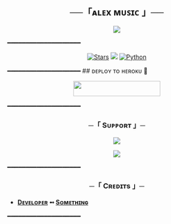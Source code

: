 
 <h2 align="center">   
    ──「ᴀʟᴇx ᴍᴜꜱɪᴄ 」──  
   </h2>  
 <p align="center">   
<img src="https://telegra.ph/file/d0fe6e8f4bdb90919276c.jpg">   
 </p> ━━━━━━━━━━━━━━━━━━━━ 
 <p align="center"> 
 <a href="https://github.com/ALEX665ES/ALEXA/stargazers"><img src="https://img.shields.io/github/stars/ALEX665ES/ALEXA?color=black&logo=github&logoColor=black&style=for-the-badge" alt="Stars" /></a> <a href="https://github.com/ALEX665ES/ALEXA/network/members"> <img src="https://img.shields.io/github/forks/ALEX665ES/ALEXA?color=black&logo=github&logoColor=black&style=for-the-badge" /></a> 
 <a href="https://www.python.org/"> <img src="https://img.shields.io/badge/Written%20in-Python-skyblue?style=for-the-badge&logo=python" alt="Python" /> </a> 
 </p> 
 ━━━━━━━━━━━━━━━━━━━━
 ## ᴅᴇᴘʟᴏʏ ᴛᴏ ʜᴇʀᴏᴋᴜ 🚀 

 <p align="center"><a href="https://heroku.com/deploy?template=https://github.com/ALEX665ES/ALEXA"> <img src="https://img.shields.io/badge/Deploy%20To%20Heroku-orange?style=for-the-badge&logo=heroku" width="200" height="35.45"/></a></p> 

━━━━━━━━━━━━━━━━━━━━ 

   <h3 align="center"> 
     ─「 Sᴜᴩᴩᴏʀᴛ 」─ 
 </h3> 

  <p align="center"> 
 <a href="https://t.me/AryanStudyGroup"><img src="https://img.shields.io/badge/-Support%20Group-blue.svg?style=for-the-badge&logo=Telegram"></a> 
 </p> 
 <p align="center"> 
 <a href="https://telegram.me/ABOUTINNOCENT"><img src="https://img.shields.io/badge/-Support%20Channel-blue.svg?style=for-the-badge&logo=Telegram"></a> 
 </p> 
━━━━━━━━━━━━━━━━━━━━
    <h3 align="center"> 
   ─「 Cʀᴇᴅɪᴛs 」─ 
 </h3> 

 - <b>[Dᴇᴠᴇʟᴏᴘᴇʀ](https://github.com/ALEX665ES)  ➻  [Sᴏᴍᴇᴛʜɪɴɢ](https://github.com/ALEX665ES/ALEXA) </b>

━━━━━━━━━━━━━━━━━━━━
